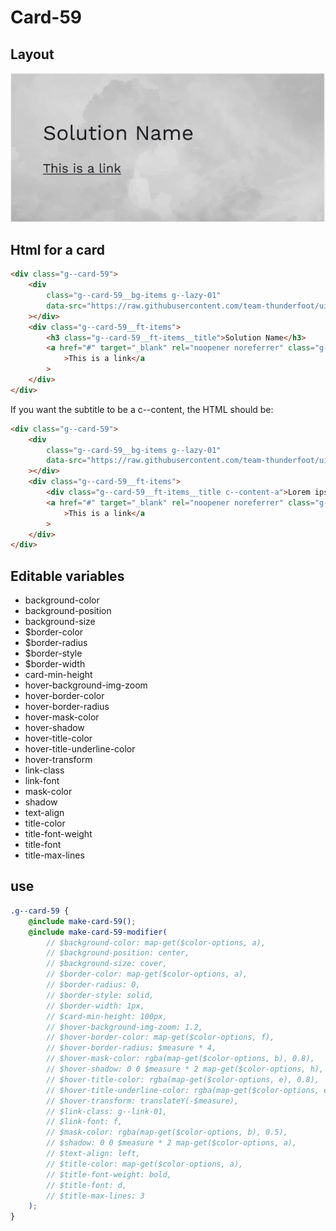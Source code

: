 # Card-59

## Layout

![alt text][card-59]

[card-59]: /src/img/global-components/card/card-59.jpg

## Html for a card

```html
<div class="g--card-59">
    <div
        class="g--card-59__bg-items g--lazy-01"
        data-src="https://raw.githubusercontent.com/team-thunderfoot/ui/main/src/img/global-components/bg-placeholder.jpg"
    ></div>
    <div class="g--card-59__ft-items">
        <h3 class="g--card-59__ft-items__title">Solution Name</h3>
        <a href="#" target="_blank" rel="noopener noreferrer" class="g--card-59__ft-items__link"
            >This is a link</a
        >
    </div>
</div>
```

If you want the subtitle to be a c--content, the HTML should be:

```html
<div class="g--card-59">
    <div
        class="g--card-59__bg-items g--lazy-01"
        data-src="https://raw.githubusercontent.com/team-thunderfoot/ui/main/src/img/global-components/bg-placeholder.jpg"
    ></div>
    <div class="g--card-59__ft-items">
        <div class="g--card-59__ft-items__title c--content-a">Lorem ipsum dolor sit amet.</div>
        <a href="#" target="_blank" rel="noopener noreferrer" class="g--card-59__ft-items__link"
            >This is a link</a
        >
    </div>
</div>
```

## Editable variables

-   background-color
-   background-position
-   background-size
-   $border-color
-   $border-radius
-   $border-style
-   $border-width
-   card-min-height
-   hover-background-img-zoom
-   hover-border-color
-   hover-border-radius
-   hover-mask-color
-   hover-shadow
-   hover-title-color
-   hover-title-underline-color
-   hover-transform
-   link-class
-   link-font
-   mask-color
-   shadow
-   text-align
-   title-color
-   title-font-weight
-   title-font
-   title-max-lines

## use

```scss
.g--card-59 {
    @include make-card-59();
    @include make-card-59-modifier(
        // $background-color: map-get($color-options, a),
        // $background-position: center,
        // $background-size: cover,
        // $border-color: map-get($color-options, a),
        // $border-radius: 0,
        // $border-style: solid,
        // $border-width: 1px,
        // $card-min-height: 100px,
        // $hover-background-img-zoom: 1.2,
        // $hover-border-color: map-get($color-options, f),
        // $hover-border-radius: $measure * 4,
        // $hover-mask-color: rgba(map-get($color-options, b), 0.8),
        // $hover-shadow: 0 0 $measure * 2 map-get($color-options, h),
        // $hover-title-color: rgba(map-get($color-options, e), 0.8),
        // $hover-title-underline-color: rgba(map-get($color-options, e), 0.8),
        // $hover-transform: translateY(-$measure),
        // $link-class: g--link-01,
        // $link-font: f,
        // $mask-color: rgba(map-get($color-options, b), 0.5),
        // $shadow: 0 0 $measure * 2 map-get($color-options, a),
        // $text-align: left,
        // $title-color: map-get($color-options, a),
        // $title-font-weight: bold,
        // $title-font: d,
        // $title-max-lines: 3
    );
}
```
